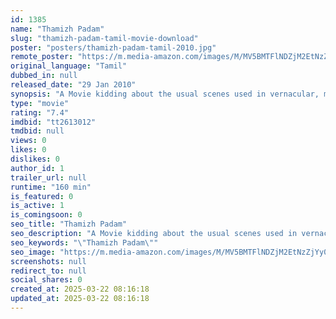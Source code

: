 ```yaml
---
id: 1385
name: "Thamizh Padam"
slug: "thamizh-padam-tamil-movie-download"
poster: "posters/thamizh-padam-tamil-2010.jpg"
remote_poster: "https://m.media-amazon.com/images/M/MV5BMTFlNDZjM2EtNzZjYy00YjQ2LTllZDgtYjBkOGUyYjAyNDlmXkEyXkFqcGc@._V1_SX300.jpg"
original_language: "Tamil"
dubbed_in: null
released_date: "29 Jan 2010"
synopsis: "A Movie kidding about the usual scenes used in vernacular, mostly Tamil movies."
type: "movie"
rating: "7.4"
imdbid: "tt2613012"
tmdbid: null
views: 0
likes: 0
dislikes: 0
author_id: 1
trailer_url: null
runtime: "160 min"
is_featured: 0
is_active: 1
is_comingsoon: 0
seo_title: "Thamizh Padam"
seo_description: "A Movie kidding about the usual scenes used in vernacular, mostly Tamil movies."
seo_keywords: "\"Thamizh Padam\""
seo_image: "https://m.media-amazon.com/images/M/MV5BMTFlNDZjM2EtNzZjYy00YjQ2LTllZDgtYjBkOGUyYjAyNDlmXkEyXkFqcGc@._V1_SX300.jpg"
screenshots: null
redirect_to: null
social_shares: 0
created_at: 2025-03-22 08:16:18
updated_at: 2025-03-22 08:16:18
---
```


